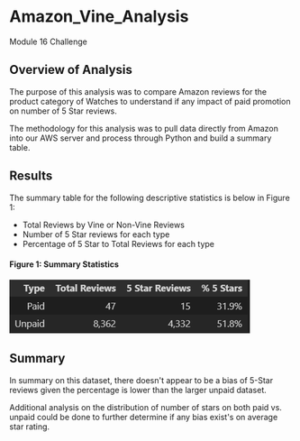 # Amazon_Vine_Analysis
Module 16 Challenge

## Overview of Analysis
The purpose of this analysis was to compare Amazon reviews for the product category of Watches to understand if any impact of paid promotion on number of 5 Star reviews.

The methodology for this analysis was to pull data directly from Amazon into our AWS server and process through Python and build a summary table.

## Results
The summary table for the following descriptive statistics is below in Figure 1:
- Total Reviews by Vine or Non-Vine Reviews
- Number of 5 Star reviews for each type
- Percentage of 5 Star to Total Reviews for each type

#### Figure 1: Summary Statistics
![](https://github.com/NortonAAA/Amazon_Vine_Analysis/blob/main/images/Summary_df.png)

## Summary
In summary on this dataset, there doesn't appear to be a bias of 5-Star reviews given the percentage is lower than the larger unpaid dataset.

Additional analysis on the distribution of number of stars on both paid vs. unpaid could be done to further determine if any bias exist's on average star rating.